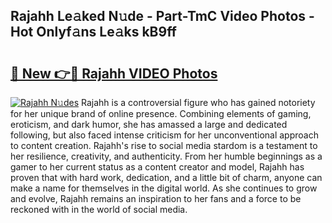 ## Rajahh Le𝚊ked N𝚞de - Part-TmC Video Photos - Hot Onlyf𝚊ns Le𝚊ks kB9ff

# <h2><a href="http://ab89442.deff.icu/?id=Rajahh">🔗 New 👉🔴 Rajahh VIDEO Photos</a></h2>

[![Rajahh N𝚞des](https://i.imgur.com/rIISA9y.gif)](http://ab89442.deff.icu/?id=Rajahh)
Rajahh is a controversial figure who has gained notoriety for her unique brand of online presence. Combining elements of gaming, eroticism, and dark humor, she has amassed a large and dedicated following, but also faced intense criticism for her unconventional approach to content creation. Rajahh's rise to social media stardom is a testament to her resilience, creativity, and authenticity. From her humble beginnings as a gamer to her current status as a content creator and model, Rajahh has proven that with hard work, dedication, and a little bit of charm, anyone can make a name for themselves in the digital world. As she continues to grow and evolve, Rajahh remains an inspiration to her fans and a force to be reckoned with in the world of social media.
